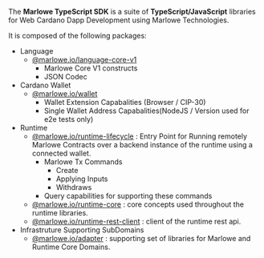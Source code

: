 The **Marlowe TypeScript SDK** is a suite of **TypeScript/JavaScript** libraries for Web Cardano Dapp Development using Marlowe Technologies.

It is composed of the following packages:

- Language
  - [@marlowe.io/language-core-v1](./modules/_marlowe_io_language_core_v1.html)
    - Marlowe Core V1 constructs
    - JSON Codec
- Cardano Wallet
  - [@marlowe.io/wallet](./modules/_marlowe_io_wallet.html)
    - Wallet Extension Capabalities (Browser / CIP-30)
    - Single Wallet Address Capabalities(NodeJS / Version used for e2e tests only)
- Runtime
  - [@marlowe.io/runtime-lifecycle](./modules/_marlowe_io_runtime_lifecycle.html) : Entry Point for Running remotely Marlowe Contracts over a backend instance of the runtime using a connected wallet.
    - Marlowe Tx Commands
      - Create
      - Applying Inputs
      - Withdraws
    - Query capabilities for supporting these commands
  - [@marlowe.io/runtime-core](./modules/_marlowe_io_runtime_core.html) : core concepts used throughout the runtime libraries.
  - [@marlowe.io/runtime-rest-client](./modules/_marlowe_io_runtime_rest_client.html) : client of the runtime rest api.
- Infrastruture Supporting SubDomains
  - [@marlowe.io/adapter](./modules/_marlowe_io_adapter.html) : supporting set of libraries for Marlowe and Runtime Core Domains.
